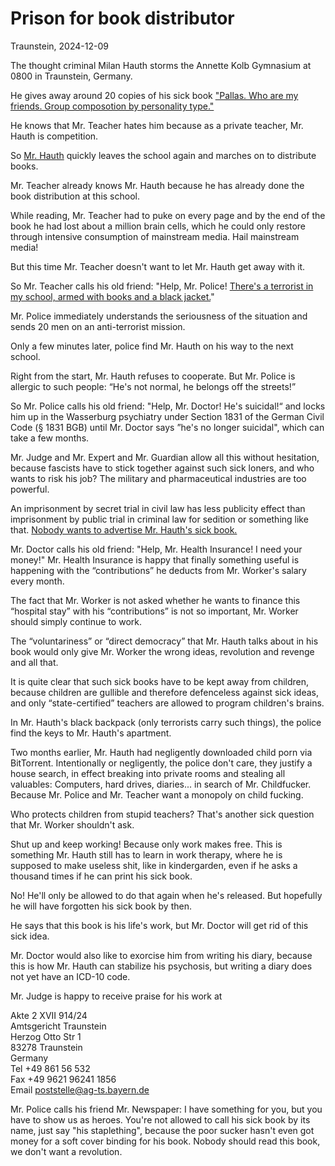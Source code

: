 # Prison for book distributor

Traunstein, 2024-12-09

The thought criminal Milan Hauth storms the Annette Kolb Gymnasium at 0800 in Traunstein, Germany.

He gives away around 20 copies of his sick book ["Pallas. Who are my friends. Group composotion by personality type."](https://milahu.github.io/alchi/src/whoaremyfriends/whoaremyfriends.html)

He knows that Mr. Teacher hates him because as a private teacher, Mr. Hauth is competition.

So [Mr. Hauth](https://github.com/milahu/contact) quickly leaves the school again and marches on to distribute books.

Mr. Teacher already knows Mr. Hauth because he has already done the book distribution at this school.

While reading, Mr. Teacher had to puke on every page and by the end of the book he had lost about a million brain cells, which he could only restore through intensive consumption of mainstream media. Hail mainstream media!

But this time Mr. Teacher doesn't want to let Mr. Hauth get away with it.

So Mr. Teacher calls his old friend: "Help, Mr. Police! [There's a terrorist in my school, armed with books and a black jacket.](2024-12-09.zeitungsartikel.md#pnp-1)"

Mr. Police immediately understands the seriousness of the situation and sends 20 men on an anti-terrorist mission.

Only a few minutes later, police find Mr. Hauth on his way to the next school.

Right from the start, Mr. Hauth refuses to cooperate. But Mr. Police is allergic to such people: “He's not normal, he belongs off the streets!”

So Mr. Police calls his old friend: "Help, Mr. Doctor! He's suicidal!“ and locks him up in the Wasserburg psychiatry under Section 1831 of the German Civil Code (§ 1831 BGB) until Mr. Doctor says ”he's no longer suicidal", which can take a few months.

Mr. Judge and Mr. Expert and Mr. Guardian allow all this without hesitation, because fascists have to stick together against such sick loners, and who wants to risk his job? The military and pharmaceutical industries are too powerful.

An imprisonment by secret trial in civil law has less publicity effect than imprisonment by public trial in criminal law for sedition or something like that. [Nobody wants to advertise Mr. Hauth's sick book.](2024-12-09.zeitungsartikel.md#pnp-2)

Mr. Doctor calls his old friend: "Help, Mr. Health Insurance! I need your money!" Mr. Health Insurance is happy that finally something useful is happening with the “contributions” he deducts from Mr. Worker's salary every month.

The fact that Mr. Worker is not asked whether he wants to finance this “hospital stay” with his “contributions” is not so important, Mr. Worker should simply continue to work.

The “voluntariness” or “direct democracy” that Mr. Hauth talks about in his book would only give Mr. Worker the wrong ideas, revolution and revenge and all that.

It is quite clear that such sick books have to be kept away from children, because children are gullible and therefore defenceless against sick ideas, and only “state-certified” teachers are allowed to program children's brains.

In Mr. Hauth's black backpack (only terrorists carry such things), the police find the keys to Mr. Hauth's apartment.

Two months earlier, Mr. Hauth had negligently downloaded child porn via BitTorrent. Intentionally or negligently, the police don't care, they justify a house search, in effect breaking into private rooms and stealing all valuables: Computers, hard drives, diaries... in search of Mr. Childfucker. Because Mr. Police and Mr. Teacher want a monopoly on child fucking.

Who protects children from stupid teachers? That's another sick question that Mr. Worker shouldn't ask.

Shut up and keep working! Because only work makes free. This is something Mr. Hauth still has to learn in work therapy, where he is supposed to make useless shit, like in kindergarden, even if he asks a thousand times if he can print his sick book.

No! He'll only be allowed to do that again when he's released. But hopefully he will have forgotten his sick book by then.

He says that this book is his life's work, but Mr. Doctor will get rid of this sick idea.

Mr. Doctor would also like to exorcise him from writing his diary, because this is how Mr. Hauth can stabilize his psychosis, but writing a diary does not yet have an ICD-10 code.

Mr. Judge is happy to receive praise for his work at

Akte 2 XVII 914/24  
Amtsgericht Traunstein  
Herzog Otto Str 1  
83278 Traunstein  
Germany  
Tel +49 861 56 532  
Fax +49 9621 96241 1856  
Email poststelle@ag-ts.bayern.de

Mr. Police calls his friend
Mr. Newspaper:
I have something for you,
but you have to show us as heroes.
You're not allowed to call his sick book
by its name,
just say "his staplething",
because the poor sucker
hasn't even got money
for a soft cover binding
for his book.
Nobody should read this book,
we don't want a revolution.
